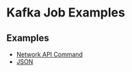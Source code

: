 # Kafka Job Examples

## Examples

* [Network API Command](./network-format)
* [JSON](./json-format)
